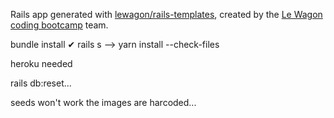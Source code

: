 Rails app generated with [lewagon/rails-templates](https://github.com/lewagon/rails-templates), created by the [Le Wagon coding bootcamp](https://www.lewagon.com) team.

bundle install ✔
rails s --> 
yarn install --check-files

heroku needed

rails db:reset...

seeds won't work
the images are harcoded... 